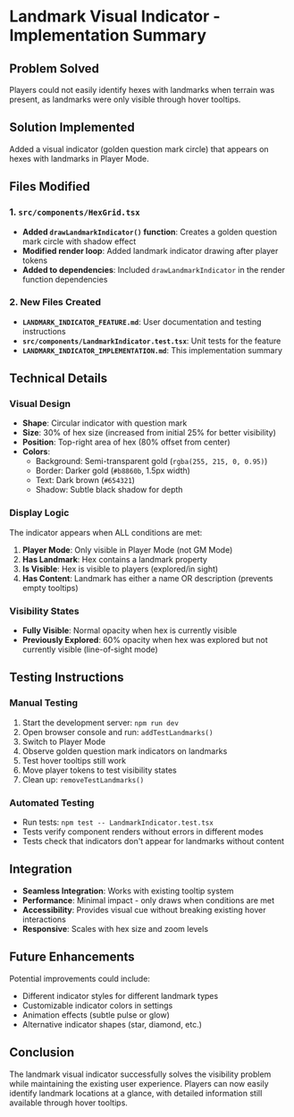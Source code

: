 # Landmark Visual Indicator - Implementation Summary

## Problem Solved
Players could not easily identify hexes with landmarks when terrain was present, as landmarks were only visible through hover tooltips.

## Solution Implemented
Added a visual indicator (golden question mark circle) that appears on hexes with landmarks in Player Mode.

## Files Modified

### 1. `src/components/HexGrid.tsx`
- **Added `drawLandmarkIndicator()` function**: Creates a golden question mark circle with shadow effect
- **Modified render loop**: Added landmark indicator drawing after player tokens
- **Added to dependencies**: Included `drawLandmarkIndicator` in the render function dependencies

### 2. New Files Created
- **`LANDMARK_INDICATOR_FEATURE.md`**: User documentation and testing instructions
- **`src/components/LandmarkIndicator.test.tsx`**: Unit tests for the feature
- **`LANDMARK_INDICATOR_IMPLEMENTATION.md`**: This implementation summary

## Technical Details

### Visual Design
- **Shape**: Circular indicator with question mark
- **Size**: 30% of hex size (increased from initial 25% for better visibility)
- **Position**: Top-right area of hex (80% offset from center)
- **Colors**:
  - Background: Semi-transparent gold (`rgba(255, 215, 0, 0.95)`)
  - Border: Darker gold (`#b8860b`, 1.5px width)
  - Text: Dark brown (`#654321`)
  - Shadow: Subtle black shadow for depth

### Display Logic
The indicator appears when ALL conditions are met:
1. **Player Mode**: Only visible in Player Mode (not GM Mode)
2. **Has Landmark**: Hex contains a landmark property
3. **Is Visible**: Hex is visible to players (explored/in sight)
4. **Has Content**: Landmark has either a name OR description (prevents empty tooltips)

### Visibility States
- **Fully Visible**: Normal opacity when hex is currently visible
- **Previously Explored**: 60% opacity when hex was explored but not currently visible (line-of-sight mode)

## Testing Instructions

### Manual Testing
1. Start the development server: `npm run dev`
2. Open browser console and run: `addTestLandmarks()`
3. Switch to Player Mode
4. Observe golden question mark indicators on landmarks
5. Test hover tooltips still work
6. Move player tokens to test visibility states
7. Clean up: `removeTestLandmarks()`

### Automated Testing
- Run tests: `npm test -- LandmarkIndicator.test.tsx`
- Tests verify component renders without errors in different modes
- Tests check that indicators don't appear for landmarks without content

## Integration
- **Seamless Integration**: Works with existing tooltip system
- **Performance**: Minimal impact - only draws when conditions are met
- **Accessibility**: Provides visual cue without breaking existing hover interactions
- **Responsive**: Scales with hex size and zoom levels

## Future Enhancements
Potential improvements could include:
- Different indicator styles for different landmark types
- Customizable indicator colors in settings
- Animation effects (subtle pulse or glow)
- Alternative indicator shapes (star, diamond, etc.)

## Conclusion
The landmark visual indicator successfully solves the visibility problem while maintaining the existing user experience. Players can now easily identify landmark locations at a glance, with detailed information still available through hover tooltips.